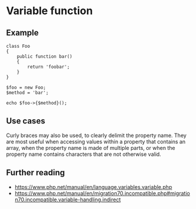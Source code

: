 # Variable function

## Example

```
class Foo
{
    public function bar()
    {
        return 'foobar';
    }
}

$foo = new Foo;
$method = 'bar';

echo $foo->{$method}();
```

## Use cases

Curly braces may also be used, to clearly delimit the 
property name. They are most useful when accessing values 
within a property that contains an array, when the property 
name is made of multiple parts, or when the property name 
contains characters that are not otherwise valid.

## Further reading

- https://www.php.net/manual/en/language.variables.variable.php
- https://www.php.net/manual/en/migration70.incompatible.php#migration70.incompatible.variable-handling.indirect